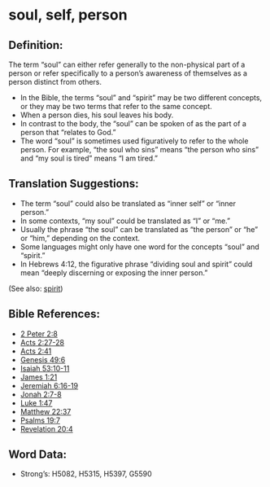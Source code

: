 # soul, self, person

## Definition:

The term “soul” can either refer generally to the non-physical part of a person or refer specifically to a person’s awareness of themselves as a person distinct from others.

* In the Bible, the terms “soul” and “spirit” may be two different concepts, or they may be two terms that refer to the same concept.
* When a person dies, his soul leaves his body.
* In contrast to the body, the “soul” can be spoken of as the part of a person that “relates to God.”
* The word “soul” is sometimes used figuratively to refer to the whole person. For example, “the soul who sins” means “the person who sins” and “my soul is tired” means “I am tired.”

## Translation Suggestions:

* The term “soul” could also be translated as “inner self” or “inner person.”
* In some contexts, “my soul” could be translated as “I” or “me.”
* Usually the phrase “the soul” can be translated as “the person” or “he” or “him,” depending on the context.
* Some languages might only have one word for the concepts “soul” and “spirit.”
* In Hebrews 4:12, the figurative phrase “dividing soul and spirit” could mean “deeply discerning or exposing the inner person.”

(See also: [spirit](../kt/spirit.md))

## Bible References:

* [2 Peter 2:8](rc://en/tn/help/2pe/02/08)
* [Acts 2:27-28](rc://en/tn/help/act/02/27)
* [Acts 2:41](rc://en/tn/help/act/02/41)
* [Genesis 49:6](rc://en/tn/help/gen/49/06)
* [Isaiah 53:10-11](rc://en/tn/help/isa/53/10)
* [James 1:21](rc://en/tn/help/jas/01/21)
* [Jeremiah 6:16-19](rc://en/tn/help/jer/06/16)
* [Jonah 2:7-8](rc://en/tn/help/jon/02/07)
* [Luke 1:47](rc://en/tn/help/luk/01/47)
* [Matthew 22:37](rc://en/tn/help/mat/22/37)
* [Psalms 19:7](rc://en/tn/help/psa/019/07)
* [Revelation 20:4](rc://en/tn/help/rev/20/4)

## Word Data:

* Strong’s: H5082, H5315, H5397, G5590
